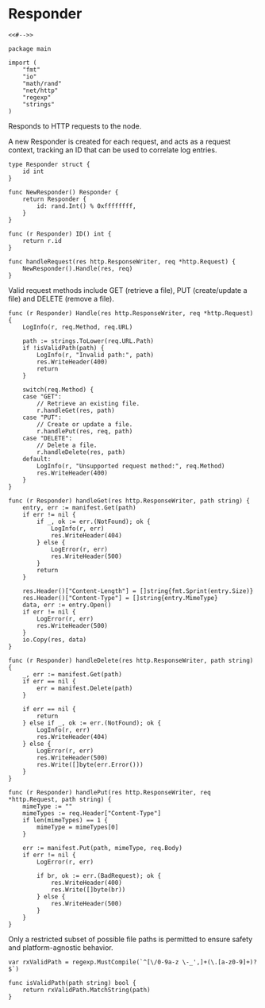 # Responder

	<<#-->>

	package main

	import (
		"fmt"
		"io"
		"math/rand"
		"net/http"
		"regexp"
		"strings"
	)

Responds to HTTP requests to the node.

A new Responder is created for each request, and acts as a request context,
tracking an ID that can be used to correlate log entries.

	type Responder struct {
		id int
	}

	func NewResponder() Responder {
		return Responder {
			id: rand.Int() % 0xffffffff,
		}
	}

	func (r Responder) ID() int {
		return r.id
	}

	func handleRequest(res http.ResponseWriter, req *http.Request) {
		NewResponder().Handle(res, req)
	}

Valid request methods include GET (retrieve a file), PUT (create/update a file)
and DELETE (remove a file).

	func (r Responder) Handle(res http.ResponseWriter, req *http.Request) {
		LogInfo(r, req.Method, req.URL)

		path := strings.ToLower(req.URL.Path)
		if !isValidPath(path) {
			LogInfo(r, "Invalid path:", path)
			res.WriteHeader(400)
			return
		}

		switch(req.Method) {
		case "GET":
			// Retrieve an existing file.
			r.handleGet(res, path)
		case "PUT":
			// Create or update a file.
			r.handlePut(res, req, path)
		case "DELETE":
			// Delete a file.
			r.handleDelete(res, path)
		default:
			LogInfo(r, "Unsupported request method:", req.Method)
			res.WriteHeader(400)
		}
	}

	func (r Responder) handleGet(res http.ResponseWriter, path string) {
		entry, err := manifest.Get(path)
		if err != nil {
			if _, ok := err.(NotFound); ok {
				LogInfo(r, err)
				res.WriteHeader(404)
			} else {
				LogError(r, err)
				res.WriteHeader(500)
			}
			return
		}

		res.Header()["Content-Length"] = []string{fmt.Sprint(entry.Size)}
		res.Header()["Content-Type"] = []string{entry.MimeType}
		data, err := entry.Open()
		if err != nil {
			LogError(r, err)
			res.WriteHeader(500)
		}
		io.Copy(res, data)
	}

	func (r Responder) handleDelete(res http.ResponseWriter, path string) {
		_, err := manifest.Get(path)
		if err == nil {
			err = manifest.Delete(path)
		}

		if err == nil {
			return
		} else if _, ok := err.(NotFound); ok {
			LogInfo(r, err)
			res.WriteHeader(404)
		} else {
			LogError(r, err)
			res.WriteHeader(500)
			res.Write([]byte(err.Error()))
		}
	}

	func (r Responder) handlePut(res http.ResponseWriter, req *http.Request, path string) {
		mimeType := ""
		mimeTypes := req.Header["Content-Type"]
		if len(mimeTypes) == 1 {
			mimeType = mimeTypes[0]
		}

		err := manifest.Put(path, mimeType, req.Body)
		if err != nil {
			LogError(r, err)

			if br, ok := err.(BadRequest); ok {
				res.WriteHeader(400)
				res.Write([]byte(br))
			} else {
				res.WriteHeader(500)
			}
		}
	}

Only a restricted subset of possible file paths is permitted to ensure safety
and platform-agnostic behavior.

	var rxValidPath = regexp.MustCompile(`^[\/0-9a-z \-_',]+(\.[a-z0-9]+)?$`)

	func isValidPath(path string) bool {
		return rxValidPath.MatchString(path)
	}
